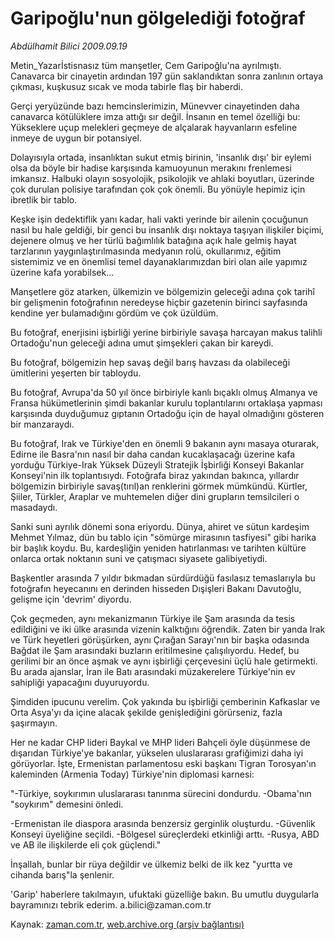 # Garipoğlu'nun gölgelediği fotoğraf

*Abdülhamit Bilici 2009.09.19*

<tr><td class="metin" colspan="2" style="padding-top: 20px; padding-left: 5px; padding-right: 10px;">Metin_Yazarİstisnasız tüm manşetler, Cem Garipoğlu'na ayrılmıştı. Canavarca bir cinayetin ardından 197 gün saklandıktan sonra zanlının ortaya çıkması, kuşkusuz sıcak ve moda tabirle flaş bir haberdi.</td></tr><tr><td class="metin" colspan="2" style="padding-top: 20px; padding-left: 5px; padding-right: 10px;"><p> Gerçi yeryüzünde bazı hemcinslerimizin, Münevver cinayetinden daha canavarca kötülüklere imza attığı sır değil. İnsanın en temel özelliği bu: Yükseklere uçup melekleri geçmeye de alçalarak hayvanların esfeline inmeye de uygun bir potansiyel.
<p> Dolayısıyla ortada, insanlıktan sukut etmiş birinin, 'insanlık dışı' bir eylemi olsa da böyle bir hadise karşısında kamuoyunun merakını frenlemesi imkansız. Halbuki olayın sosyolojik, psikolojik ve ahlaki boyutları, üzerinde çok durulan polisiye tarafından çok çok önemli. Bu yönüyle hepimiz için ibretlik bir tablo. 
<p> Keşke işin dedektiflik yanı kadar, hali vakti yerinde bir ailenin çocuğunun nasıl bu hale geldiği, bir genci bu insanlık dışı noktaya taşıyan ilişkiler biçimi, dejenere olmuş ve her türlü bağımlılık batağına açık hale gelmiş hayat tarzlarının yaygınlaştırılmasında medyanın rolü, okullarımız, eğitim sistemimiz ve en önemlisi temel dayanaklarımızdan biri olan aile yapımız üzerine kafa yorabilsek...
<p> Manşetlere göz atarken, ülkemizin ve bölgemizin geleceği adına çok tarihî bir gelişmenin fotoğrafının neredeyse hiçbir gazetenin birinci sayfasında kendine yer bulamadığını gördüm ve çok üzüldüm.
<p> Bu fotoğraf, enerjisini işbirliği yerine birbiriyle savaşa harcayan makus talihli Ortadoğu'nun geleceği adına umut şimşekleri çakan bir kareydi.
<p> Bu fotoğraf, bölgemizin hep savaş değil barış havzası da olabileceği ümitlerini yeşerten bir tabloydu.
<p> Bu fotoğraf, Avrupa'da 50 yıl önce birbiriyle kanlı bıçaklı olmuş Almanya ve Fransa hükümetlerinin şimdi bakanlar kurulu toplantılarını ortaklaşa yapması karşısında duyduğumuz gıptanın Ortadoğu için de hayal olmadığını gösteren bir manzaraydı. 
<p> Bu fotoğraf, Irak ve Türkiye'den en önemli 9 bakanın aynı masaya oturarak, Edirne ile Basra'nın nasıl bir daha candan kucaklaşacağı üzerine kafa yorduğu Türkiye-Irak Yüksek Düzeyli Stratejik İşbirliği Konseyi Bakanlar Konseyi'nin ilk toplantısıydı. Fotoğrafa biraz yakından bakınca, yıllardır bölgemizin birbiriyle savaş(tırıl)an renklerini görmek mümkündü. Kürtler, Şiiler, Türkler, Araplar ve muhtemelen diğer dini grupların temsilcileri o masadaydı.
<p> Sanki suni ayrılık dönemi sona eriyordu. Dünya, ahiret ve sütun kardeşim Mehmet Yılmaz, dün bu tablo için "sömürge mirasının tasfiyesi" gibi harika bir başlık koydu. Bu, kardeşliğin yeniden hatırlanması ve tarihten kültüre onlarca ortak noktanın suni ve çatışmacı siyasete galibiyetiydi.
<p> Başkentler arasında 7 yıldır bıkmadan sürdürdüğü fasılasız temaslarıyla bu fotoğrafın heyecanını en derinden hisseden Dışişleri Bakanı Davutoğlu, gelişme için 'devrim' diyordu.
<p> Çok geçmeden, aynı mekanizmanın Türkiye ile Şam arasında da tesis edildiğini ve iki ülke arasında vizenin kalktığını öğrendik. Zaten bir yanda Irak ve Türk heyetleri görüşürken, aynı Çırağan Sarayı'nın bir başka odasında Bağdat ile Şam arasındaki buzların eritilmesine çalışılıyordu. Hedef, bu gerilimi bir an önce aşmak ve aynı işbirliği çerçevesini üçlü hale getirmekti. Bu arada ajanslar, İran ile Batı arasındaki müzakerelere Türkiye'nin ev sahipliği yapacağını duyuruyordu.
<p> Şimdiden ipucunu verelim. Çok yakında bu işbirliği çemberinin Kafkaslar ve Orta Asya'yı da içine alacak şekilde genişlediğini görürseniz, fazla şaşırmayın. 
<p> Her ne kadar CHP lideri Baykal ve MHP lideri Bahçeli öyle düşünmese de dışarıdan Türkiye'ye bakanlar, yükselen uluslararası grafiğimizi daha iyi görüyorlar. İşte, Ermenistan parlamentosu eski başkanı Tigran Torosyan'ın kaleminden (Armenia Today) Türkiye'nin diplomasi karnesi:
<p> "-Türkiye, soykırımın uluslararası tanınma sürecini dondurdu. -Obama'nın "soykırım" demesini önledi.
<p> -Ermenistan ile diaspora arasında benzersiz gerginlik oluşturdu. -Güvenlik Konseyi üyeliğine seçildi. -Bölgesel süreçlerdeki etkinliği arttı. -Rusya, ABD ve AB ile ilişkilerde eli çok güçlendi."
<p>İnşallah, bunlar bir rüya değildir ve ülkemiz belki de ilk kez "yurtta ve cihanda barış"la şenlenir.
<p> 'Garip' haberlere takılmayın, ufuktaki güzelliğe bakın. Bu umutlu duygularla bayramınızı tebrik ederim. a.bilici@zaman.com.tr<br/></p></p></p></p></p></p></p></p></p></p></p></p></p></p></p></p></p></td></tr>

Kaynak: [zaman.com.tr](http://zaman.com.tr/yazar.do?yazino=894079), [web.archive.org (arşiv bağlantısı)](http://web.archive.org/web/20090926150411/http://www.zaman.com.tr:80/yazar.do?yazino=894079)
